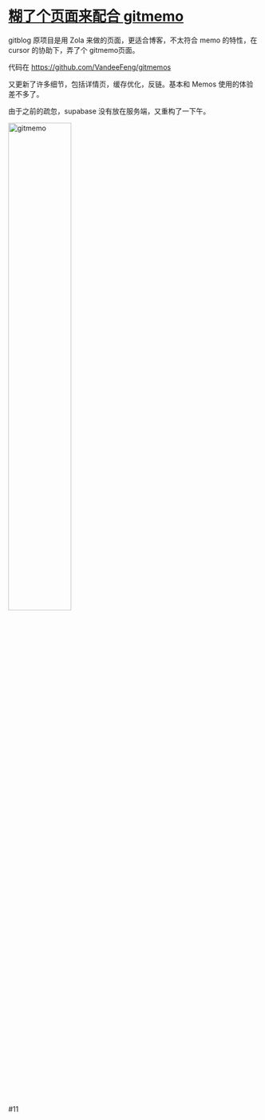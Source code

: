 # [糊了个页面来配合 gitmemo](https://github.com/VandeeFeng/gitmemo/issues/14)

gitblog 原项目是用  Zola 来做的页面，更适合博客，不太符合 memo 的特性，在 cursor 的协助下，弄了个 gitmemo页面。

代码在 https://github.com/VandeeFeng/gitmemos

又更新了许多细节，包括详情页，缓存优化，反链。基本和 Memos 使用的体验差不多了。

由于之前的疏忽，supabase 没有放在服务端，又重构了一下午。

<img width="50%" height="50%" alt="gitmemo" src="https://github.com/user-attachments/assets/637aace6-066c-4807-a50e-473fd105d868">

#11 